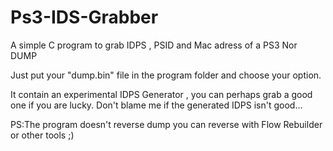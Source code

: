 # Ps3-IDS-Grabber
A simple C program to grab IDPS , PSID and Mac adress of a PS3 Nor DUMP 

Just put your "dump.bin" file in the program folder and choose your option.

It contain an experimental IDPS Generator , you can perhaps grab a good one if you are lucky.
Don't blame me if the generated IDPS isn't good... 

PS:The program doesn't reverse dump you can reverse with Flow Rebuilder or other tools ;)
